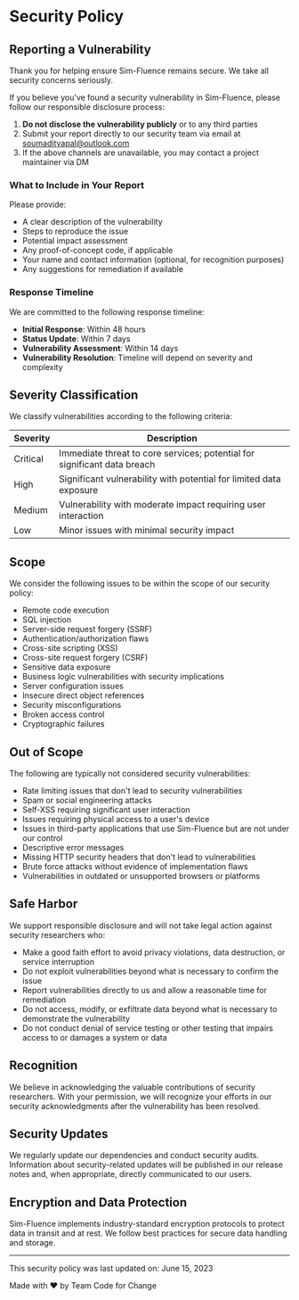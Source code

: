 # Security Policy

## Reporting a Vulnerability

Thank you for helping ensure Sim-Fluence remains secure. We take all security concerns seriously.

If you believe you've found a security vulnerability in Sim-Fluence, please follow our responsible disclosure process:

1. **Do not disclose the vulnerability publicly** or to any third parties
2. Submit your report directly to our security team via email at [soumadityapal@outlook.com](mailto:soumadityapal@outlook.com)
3. If the above channels are unavailable, you may contact a project maintainer via DM

### What to Include in Your Report

Please provide:
- A clear description of the vulnerability
- Steps to reproduce the issue
- Potential impact assessment
- Any proof-of-concept code, if applicable
- Your name and contact information (optional, for recognition purposes)
- Any suggestions for remediation if available

### Response Timeline

We are committed to the following response timeline:
- **Initial Response**: Within 48 hours
- **Status Update**: Within 7 days
- **Vulnerability Assessment**: Within 14 days
- **Vulnerability Resolution**: Timeline will depend on severity and complexity

## Severity Classification

We classify vulnerabilities according to the following criteria:

| Severity | Description |
|----------|-------------|
| Critical | Immediate threat to core services; potential for significant data breach |
| High     | Significant vulnerability with potential for limited data exposure |
| Medium   | Vulnerability with moderate impact requiring user interaction |
| Low      | Minor issues with minimal security impact |

## Scope

We consider the following issues to be within the scope of our security policy:

- Remote code execution
- SQL injection
- Server-side request forgery (SSRF)
- Authentication/authorization flaws
- Cross-site scripting (XSS)
- Cross-site request forgery (CSRF)
- Sensitive data exposure
- Business logic vulnerabilities with security implications
- Server configuration issues
- Insecure direct object references
- Security misconfigurations
- Broken access control
- Cryptographic failures

## Out of Scope

The following are typically not considered security vulnerabilities:

- Rate limiting issues that don't lead to security vulnerabilities
- Spam or social engineering attacks
- Self-XSS requiring significant user interaction
- Issues requiring physical access to a user's device
- Issues in third-party applications that use Sim-Fluence but are not under our control
- Descriptive error messages
- Missing HTTP security headers that don't lead to vulnerabilities
- Brute force attacks without evidence of implementation flaws
- Vulnerabilities in outdated or unsupported browsers or platforms

## Safe Harbor

We support responsible disclosure and will not take legal action against security researchers who:

- Make a good faith effort to avoid privacy violations, data destruction, or service interruption
- Do not exploit vulnerabilities beyond what is necessary to confirm the issue
- Report vulnerabilities directly to us and allow a reasonable time for remediation
- Do not access, modify, or exfiltrate data beyond what is necessary to demonstrate the vulnerability
- Do not conduct denial of service testing or other testing that impairs access to or damages a system or data

## Recognition

We believe in acknowledging the valuable contributions of security researchers. With your permission, we will recognize your efforts in our security acknowledgments after the vulnerability has been resolved.

## Security Updates

We regularly update our dependencies and conduct security audits. Information about security-related updates will be published in our release notes and, when appropriate, directly communicated to our users.

## Encryption and Data Protection

Sim-Fluence implements industry-standard encryption protocols to protect data in transit and at rest. We follow best practices for secure data handling and storage.

---

This security policy was last updated on: June 15, 2023

Made with ❤️ by Team Code for Change